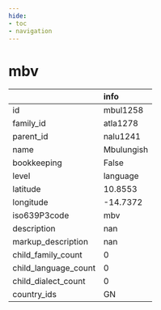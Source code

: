 ```yaml
---
hide:
- toc
- navigation
---
```

# mbv
|                      | info       |
|:---------------------|:-----------|
| id                   | mbul1258   |
| family_id            | atla1278   |
| parent_id            | nalu1241   |
| name                 | Mbulungish |
| bookkeeping          | False      |
| level                | language   |
| latitude             | 10.8553    |
| longitude            | -14.7372   |
| iso639P3code         | mbv        |
| description          | nan        |
| markup_description   | nan        |
| child_family_count   | 0          |
| child_language_count | 0          |
| child_dialect_count  | 0          |
| country_ids          | GN         |